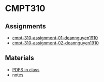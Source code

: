 # CMPT310
## Assignments
* [cmpt-310-assignment-01-deannguyen1910](https://github.com/deannguyen1910/cmpt-310-assignment-01-deannguyen1910)
* [cmpt-310-assignment-02-deannguyen1910](https://github.com/deannguyen1910/cmpt-310-assignment-02-deannguyen1910)

## Materials
* [PDFS in class](/materials/pdfs/)
* [notes](/materials/notes/)